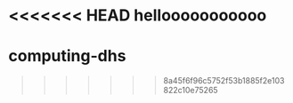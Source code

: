 <<<<<<< HEAD
hellooooooooooo
=======
# computing-dhs
>>>>>>> 8a45f6f96c5752f53b1885f2e103822c10e75265
